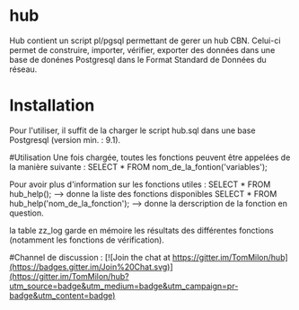﻿# hub
Hub contient un script pl/pgsql permettant de gerer un hub CBN. 
Celui-ci permet de construire, importer, vérifier, exporter des données dans une base de donénes Postgresql dans le Format Standard de Données du réseau.

# Installation
Pour l'utiliser, il suffit de la charger le script hub.sql dans une base Postgresql (version min. : 9.1).

#Utilisation
Une fois chargée, toutes les fonctions peuvent être appelées de la manière suivante : SELECT * FROM nom_de_la_fontion('variables');

Pour avoir plus d'information sur les fonctions utiles :
SELECT * FROM hub_help(); --> donne la liste des fonctions disponibles
SELECT * FROM hub_help('nom_de_la_fonction'); --> donne la derscription de la fonction en question.

la table zz_log garde en mémoire les résultats des différentes fonctions (notamment les fonctions de vérification).

#Channel de discussion :
[![Join the chat at https://gitter.im/TomMilon/hub](https://badges.gitter.im/Join%20Chat.svg)](https://gitter.im/TomMilon/hub?utm_source=badge&utm_medium=badge&utm_campaign=pr-badge&utm_content=badge)